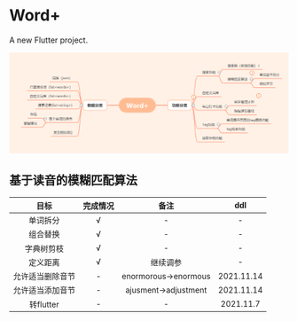 # Word+

A new Flutter project.

![Blueprint](https://github.com/Bubble-gzz/Word_plus/blob/master/assets/blueprint.png)
## 基于读音的模糊匹配算法
|目标|完成情况|备注|ddl|
|:------------:|:---:|:---:|:---:|
|单词拆分       |√|-|-|
|组合替换       |√|-|-|
|字典树剪枝     |√|-|-|
|定义距离       |√|继续调参|-|
|允许适当删除音节|-|enormorous->enormous|2021.11.14|
|允许适当添加音节|-|ajusment->adjustment|2021.11.14|
|转flutter     |-|-|2021.11.7|
